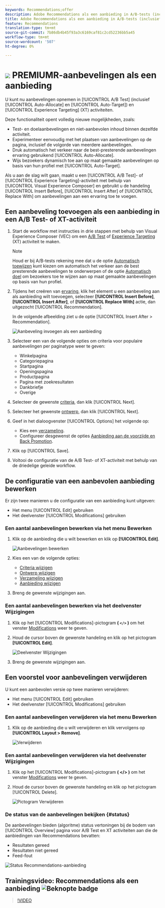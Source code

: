 ```yaml
---
keywords: Recommendations;offer
description: Adobe Recommendations als een aanbieding in A/B-tests (inclusief automatisch toewijzen en automatisch richten) en Experience Targeting (XT)-activiteiten
title: Adobe Recommendations als een aanbieding in A/B-tests (inclusief automatisch toewijzen en automatisch richten) en Experience Targeting (XT)-activiteiten
feature: Recommendations
translation-type: tm+mt
source-git-commit: 7b86db4b45f93a3c6169caf81c2cd52236bb5a45
workflow-type: tm+mt
source-wordcount: '507'
ht-degree: 0%

---
```



# ![](/help/assets/premium.png) PREMIUMR-aanbevelingen als een aanbieding

U kunt nu aanbevelingen opnemen in [!UICONTROL A/B Test] (inclusief [!UICONTROL Auto-Allocate] en [!UICONTROL Auto-Target]) en [!UICONTROL Experience Targeting] (XT) activiteiten.

Deze functionaliteit opent volledig nieuwe mogelijkheden, zoals:

* Test- en doelaanbevelingen en niet-aanbevolen inhoud binnen dezelfde activiteit.
* Experimenteer eenvoudig met het plaatsen van aanbevelingen op de pagina, inclusief de volgorde van meerdere aanbevelingen.
* Druk automatisch het verkeer naar de best-presterende aanbevelingen ervaring gebruikend [!UICONTROL Auto-Allocate].
* Wijs bezoekers dynamisch toe aan op maat gemaakte aanbevelingen op basis van hun profiel met [!UICONTROL Auto-Target].

Als u aan de slag wilt gaan, maakt u een [!UICONTROL A/B Test]- of [!UICONTROL Experience Targeting]-activiteit met behulp van [!UICONTROL Visual Experience Composer] en gebruikt u de handeling [!UICONTROL Insert Before], [!UICONTROL Insert After] of [!UICONTROL Replace With] om aanbevelingen aan een ervaring toe te voegen.

## Een aanbeveling toevoegen als een aanbieding in een A/B Test- of XT-activiteit

1. Start de workflow met instructies in drie stappen met behulp van Visual Experience Composer (VEC) om een [A/B Test](/help/c-activities/t-test-ab/t-test-create-ab/test-create-ab.md) of [Experience Targeting](/help/c-activities/t-experience-target/t-xt-create/xt-create.md) (XT) activiteit te maken.

   >[!NOTE]
   >
   >Houd er bij A/B-tests rekening mee dat u de optie [Automatisch toewijzen](/help/c-activities/automated-traffic-allocation/automated-traffic-allocation.md) kunt kiezen om automatisch het verkeer aan de best presterende aanbevelingen te onderwerpen of de optie [Automatisch doel](/help/c-activities/auto-target/auto-target-to-optimize.md) om bezoekers toe te wijzen aan op maat gemaakte aanbevelingen op basis van hun profiel.

1. Tijdens het creëren van [ervaring](/help/c-experiences/c-visual-experience-composer/viztarget-options.md), klik het element u een aanbeveling aan als aanbieding wilt toevoegen, selecteer **[!UICONTROL Insert Before]**, **[!UICONTROL Insert After]**, of **[!UICONTROL Replace With]** actie, dan uitgezocht [!UICONTROL Recommendation].

   In de volgende afbeelding ziet u de optie [!UICONTROL Insert After > Recommendation].

   ![Aanbeveling invoegen als een aanbieding](/help/c-recommendations/assets/replace-after-recommendations.png)

1. Selecteer een van de volgende opties om criteria voor populaire aanbevelingen per paginatype weer te geven:

   * Winkelpagina
   * Categoriepagina
   * Startpagina
   * Openingspagina
   * Productpagina
   * Pagina met zoekresultaten
   * Dankbriefje
   * Overige

1. Selecteer de gewenste [criteria](/help/c-recommendations/c-algorithms/algorithms.md), dan klik [!UICONTROL Next].
1. Selecteer het gewenste [ontwerp](/help/c-recommendations/c-design-overview/design-overview.md), dan klik [!UICONTROL Next].
1. Geef in het dialoogvenster [!UICONTROL Options] het volgende op:

   * Kies een [verzameling](/help/c-recommendations/c-products/collections.md).
   * Configureer desgewenst de opties [Aanbieding aan de voorzijde en Back Promotion](/help/c-recommendations/t-create-recs-activity/adding-promotions.md).

1. Klik op [!UICONTROL Save].
1. Voltooi de configuratie van de A/B Test- of XT-activiteit met behulp van de driedelige geleide workflow.

## De configuratie van een aanbevolen aanbieding bewerken

Er zijn twee manieren u de configuratie van een aanbieding kunt uitgeven:

* Het menu [!UICONTROL Edit] gebruiken
* Het deelvenster [!UICONTROL Modifications] gebruiken

### Een aantal aanbevelingen bewerken via het menu Bewerken

1. Klik op de aanbieding die u wilt bewerken en klik op **[!UICONTROL Edit]**.

   ![Aanbevelingen bewerken](/help/c-recommendations/assets/recs-offer-edit.png)

1. Kies een van de volgende opties:

   * [Criteria wijzigen](/help/c-recommendations/c-algorithms/algorithms.md)
   * [Ontwerp wijzigen](/help/c-recommendations/c-design-overview/design-overview.md)
   * [Verzameling wijzigen](/help/c-recommendations/c-products/collections.md)
   * [Aanbieding wijzigen](/help/c-recommendations/t-create-recs-activity/adding-promotions.md)

1. Breng de gewenste wijzigingen aan.

### Een aantal aanbevelingen bewerken via het deelvenster Wijzigingen

1. Klik op het [!UICONTROL Modifications]-pictogram **( `</>` )** om het venster [Modifications](/help/c-experiences/c-visual-experience-composer/c-vec-code-editor/vec-code-editor.md) weer te geven.
1. Houd de cursor boven de gewenste handeling en klik op het pictogram **[!UICONTROL Edit]**.

   ![Deelvenster Wijzigingen](/help/c-recommendations/assets/recs-offer-modifications.png)

1. Breng de gewenste wijzigingen aan.

## Een voorstel voor aanbevelingen verwijderen

U kunt een aanbevolen versie op twee manieren verwijderen:

* Het menu [!UICONTROL Edit] gebruiken
* Het deelvenster [!UICONTROL Modifications] gebruiken

### Een aantal aanbevelingen verwijderen via het menu Bewerken

1. Klik op de aanbieding die u wilt verwijderen en klik vervolgens op **[!UICONTROL Layout > Remove]**.

   ![Verwijderen](/help/c-recommendations/assets/recs-offer-remove.png)

### Een aantal aanbevelingen verwijderen via het deelvenster Wijzigingen

1. Klik op het [!UICONTROL Modifications]-pictogram **( &lt;/> )** om het venster [Modifications](/help/c-experiences/c-visual-experience-composer/c-vec-code-editor/vec-code-editor.md) weer te geven.
1. Houd de cursor boven de gewenste handeling en klik op het pictogram [!UICONTROL Delete].

   ![Pictogram Verwijderen](/help/c-recommendations/assets/recs-offer-delete.png)

### De status van de aanbevelingen bekijken {#status}

De aanbevelingen bieden (algoritme) status vertoningen bij de bodem van [!UICONTROL Overview] pagina voor A/B Test en XT activiteiten aan die de aanbiedingen van Recommendations bevatten:

* Resultaten gereed
* Resultaten niet gereed
* Feed-fout

![Status Recommendations-aanbieding](/help/c-recommendations/assets/recs-offer-status.png)

## Trainingsvideo: Recommendations als een aanbieding ![Beknopte badge](/help/assets/overview.png)

>[!VIDEO](https://video.tv.adobe.com/v/28878)